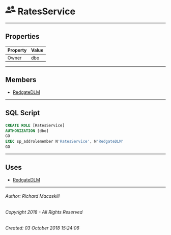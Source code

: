 #### 



# ![Database Roles](../../../../../Images/Role_Database32.png) RatesService

---

## <a name="#properties"></a>Properties

| Property | Value |
|---|---|
| Owner | dbo |


---

## <a name="#members"></a>Members

* [RedgateDLM](../../Users/RedgateDLM.md)


---

## <a name="#sqlscript"></a>SQL Script

```sql
CREATE ROLE [RatesService]
AUTHORIZATION [dbo]
GO
EXEC sp_addrolemember N'RatesService', N'RedgateDLM'
GO

```


---

## <a name="#uses"></a>Uses

* [RedgateDLM](../../Users/RedgateDLM.md)


---

###### Author:  Richard Macaskill

###### Copyright 2018 - All Rights Reserved

###### Created: 03 October 2018 15:24:06

